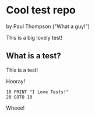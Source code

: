 # Cool test repo

by Paul Thompson ("What a guy!")

This is a big lovely test!


## What is a test?

This is a test!

Hooray!

    10 PRINT "I Love Tests!"
    20 GOTO 10

Wheee!
